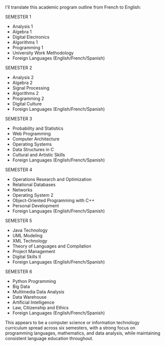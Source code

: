 I'll translate this academic program outline from French to English:

SEMESTER 1
- Analysis 1
- Algebra 1
- Digital Electronics
- Algorithms 1
- Programming 1 
- University Work Methodology
- Foreign Languages (English/French/Spanish)

SEMESTER 2
- Analysis 2
- Algebra 2
- Signal Processing
- Algorithms 2
- Programming 2
- Digital Culture
- Foreign Languages (English/French/Spanish)

SEMESTER 3
- Probability and Statistics
- Web Programming
- Computer Architecture
- Operating Systems
- Data Structures in C
- Cultural and Artistic Skills
- Foreign Languages (English/French/Spanish)

SEMESTER 4
- Operations Research and Optimization
- Relational Databases
- Networks
- Operating System 2
- Object-Oriented Programming with C++
- Personal Development
- Foreign Languages (English/French/Spanish)

SEMESTER 5
- Java Technology
- UML Modeling
- XML Technology
- Theory of Languages and Compilation
- Project Management
- Digital Skills II
- Foreign Languages (English/French/Spanish)

SEMESTER 6
- Python Programming
- Big Data
- Multimedia Data Analysis
- Data Warehouse
- Artificial Intelligence
- Law, Citizenship and Ethics
- Foreign Languages (English/French/Spanish)

This appears to be a computer science or information technology curriculum spread across six semesters, with a strong focus on programming languages, mathematics, and data analysis, while maintaining consistent language education throughout.
